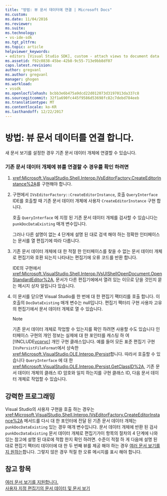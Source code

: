 ```yaml
---
title: "방법: 뷰 문서 데이터에 연결 | Microsoft Docs"
ms.custom: 
ms.date: 11/04/2016
ms.reviewer: 
ms.suite: 
ms.technology:
- vs-ide-sdk
ms.tgt_pltfrm: 
ms.topic: article
helpviewer_keywords:
- editors [Visual Studio SDK], custom - attach views to document data
ms.assetid: f92c0838-45be-42b8-9c55-713e9bb8df07
caps.latest.revision: 
author: gregvanl
ms.author: gregvanl
manager: ghogen
ms.workload:
- vssdk
ms.openlocfilehash: bcbb3e6b475a9dcd22d012073d3197013da337c8
ms.sourcegitcommit: 32f1a690fc445f9586d53698fc82c7debd784eeb
ms.translationtype: MT
ms.contentlocale: ko-KR
ms.lasthandoff: 12/22/2017
---
```

# <a name="how-to-attach-views-to-document-data"></a>방법: 뷰 문서 데이터를 연결 합니다.
새 문서 보기를 설정한 경우 기존 문서 데이터 개체에 연결할 수 있습니다.  
  
### <a name="to-determine-if-you-can-attach-a-view-to-an-existing-document-data-object"></a>기존 문서 데이터 개체에 뷰를 연결할 수 경우를 확인 하려면  
  
1.  <xref:Microsoft.VisualStudio.Shell.Interop.IVsEditorFactory.CreateEditorInstance%2A>를 구현해야 합니다.  
  
2.  구현에서 `IVsEditorFactory::CreateEditorInstance`, 호출 `QueryInterface` IDE를 호출할 때 기존 문서 데이터 개체에 사용자 `CreateEditorInstance` 구현 합니다.  
  
     호출 `QueryInterface` 에 지정 된 기존 문서 데이터 개체를 검사할 수 있습니다는 `punkDocDataExisting` 매개 변수입니다.  
  
     그러나 다른 설명이 없는 4 단계에 설명 된 대로 검색 해야 하는 정확한 인터페이스는 문서를 열 편집기에 따라 다릅니다.  
  
3.  기존 문서 데이터 개체에 대 한 적절 한 인터페이스를 찾을 수 없는 문서 데이터 개체로 편집기와 호환 되는지 나타내는 편집기에 오류 코드를 반환 합니다.  
  
     IDE의 구현에서 <xref:Microsoft.VisualStudio.Shell.Interop.IVsUIShellOpenDocument.OpenStandardEditor%2A>, 문서가 다른 편집기에에서 열려 있는 이므로 닫을 것인지 묻는 메시지 상자 알립니다 있습니다.  
  
4.  이 문서를 닫으면 Visual Studio를 한 번에 대 한 편집기 팩터리를 호출 합니다. 이 호출의 `DocDataExisting` 매개 변수는 null입니다. 편집기 팩터리 구현 사용자 고유의 편집기에서 문서 데이터 개체로 열 수 있습니다.  
  
    > [!NOTE]
    >  기존 문서 데이터 개체로 작업할 수 있는지를 확인 하려면 사용할 수도 있습니다 인터페이스 구현의 개인 정보는 실제에 대 한 포인터를 캐스팅 하 여 [!INCLUDE[vcprvc](../code-quality/includes/vcprvc_md.md)] 개인 구현 클래스입니다. 예를 들어 모든 표준 편집기 구현 `IVsPersistFileFormat`에서 상속한 <xref:Microsoft.VisualStudio.OLE.Interop.IPersist>합니다. 따라서 호출할 수 있습니다 `QueryInterface` 에 대 한 <xref:Microsoft.VisualStudio.OLE.Interop.IPersist.GetClassID%2A>, 기존 문서 데이터 개체의 클래스 ID 암호와 일치 하는지를 구현 클래스 ID, 다음 문서 데이터 개체로 작업할 수 있습니다.  
  
## <a name="robust-programming"></a>강력한 프로그래밍  
 Visual Studio의 사용자 구현을 호출 하는 경우는 <xref:Microsoft.VisualStudio.Shell.Interop.IVsEditorFactory.CreateEditorInstance%2A> 메서드를 다시 대 한 포인터에 전달 된 기존 문서 데이터 개체는 `punkDocDataExisting` 있는 경우 매개 변수입니다. 문서 데이터 개체에 반환 된 검사 `punkDocDataExisting` 문서 데이터 개체로 편집기가이 항목의 절차의 4 단계에 나와 있는 참고에 설명 된 대로에 적합 한지 확인 하려면. 수준이 적절 하 게 다음에 설명 된 대로 편집기 팩터리 데이터에 대 한 두 번째 뷰를 제공 해야 하는 경우 [여러 문서 보기를 지 원하는](../extensibility/supporting-multiple-document-views.md)합니다. 그렇지 않은 경우 적절 한 오류 메시지를 표시 해야 합니다.  
  
## <a name="see-also"></a>참고 항목  
 [여러 문서 보기를 지원합니다.](../extensibility/supporting-multiple-document-views.md)   
 [사용자 지정 편집기의 문서 데이터 및 문서 보기](../extensibility/document-data-and-document-view-in-custom-editors.md)